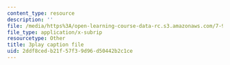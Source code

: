 ```yaml
---
content_type: resource
description: ''
file: /media/https%3A/open-learning-course-data-rc.s3.amazonaws.com/7-91j-foundations-of-computational-and-systems-biology-spring-2014/2ddf8cedb21f57f39d96d50442b2c1ce_C95294_vvQY.vtt
file_type: application/x-subrip
resourcetype: Other
title: 3play caption file
uid: 2ddf8ced-b21f-57f3-9d96-d50442b2c1ce
---
```

